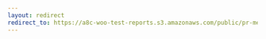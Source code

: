 ```yaml
---
layout: redirect
redirect_to: https://a8c-woo-test-reports.s3.amazonaws.com/public/pr-merge/41014/api/index.html
---
```

